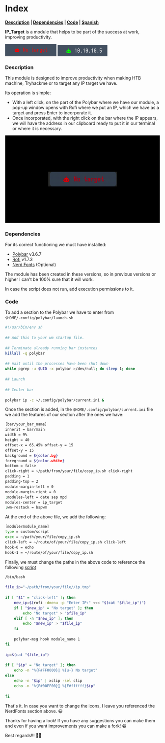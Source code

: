 # Index

**[Description](#description) | [Dependencies](#dependencies) | [Code](#code) | [Spanish](https://github.com/m4nj4pe/ip_target-polybar/blob/main/README-es.md)**  

**IP_Target** is a module that helps to be part of the success at work, improving productivity.

![](https://github.com/m4nj4pe/ip_target-polybar/blob/main/media/demo_notarget.png)
![](https://github.com/m4nj4pe/ip_target-polybar/blob/main/media/demo_ip.png) 


### Description

This module is designed to improve productivity when making HTB machine, Tryhackme or to target any IP target we have.

Its operation is simple:
  - With a left click, on the part of the Polybar where we have our module, a pop-up window opens with Rofi where we put an IP, which we have as a target and press Enter to incorporate it.
  - Once incorporated, with the right click on the bar where the IP appears, we will have the address in our clipboard ready to put it in our terminal or where it is necessary.

![](https://github.com/m4nj4pe/ip_target-polybar/blob/main/media/demo.gif)

### Dependencies 

For its correct functioning we must have installed:
- [Polybar](https://github.com/polybar/polybar) v3.6.7
- [Rofi](https://github.com/davatorium/rofi) v1.7.3
- [Nerd Fonts](https://www.nerdfonts.com/cheat-sheet) (Optional)

The module has been created in these versions, so in previous versions or higher I can't be 100% sure that it will work.

In case the script does not run, add execution permissions to it.

### Code

To add a section to the Polybar we have to enter from `$HOME/.config/polybar/launch.sh`.
```bash
#!/usr/bin/env sh

## Add this to your wm startup file.

## Terminate already running bar instances
killall -q polybar

## Wait until the processes have been shut down
while pgrep -u $UID -x polybar >/dev/null; do sleep 1; done

## Launch

## Center bar

polybar ip -c ~/.config/polybar/current.ini &
```
Once the section is added, in the `$HOME/.config/polybar/current.ini` file we add the features of our section after the ones we have:
```bash
[bar/your_bar_name]
inherit = bar/main
width = 9%
height = 40
offset-x = 65.45% offset-y = 15
offset-y = 15
background = ${color.bg}
foreground = ${color.white}
bottom = false
click-right = ~/path/from/your/file/copy_ip.sh click-right
padding = 1
padding-top = 2
module-margin-left = 0
module-margin-right = 0
;modules-left = date sep mpd
modules-center = ip_target
;wm-restack = bspwm
```
At the end of the above file, we add the following:
```bash
[module/module_name]
type = custom/script
exec = ~/path/your/file/copy_ip.sh 
click-left = ~/route/of/your/file/copy_ip.sh click-left
hook-0 = echo
hook-1 = ~/route/of/your/file/copy_ip.sh
```
Finally, we must change the paths in the above code to reference the following [script](https://github.com/m4nj4pe/ip_target-polybar/tree/main/script/copy_ip.sh)
```bash
/bin/bash

file_ip="~/path/from/your/file//ip.tmp"

if [ "$1" = "click-left" ]; then
    new_ip=$(rofi -dmenu -p "Enter IP:" <<< "$(cat "$file_ip")")
    if [ "$new_ip" = "No target" ]; then
        echo "No target" > "$file_ip"
    elif [ -n "$new_ip" ]; then
        echo "$new_ip" > "$file_ip"
    fi

    polybar-msg hook module_name 1
fi

ip=$(cat "$file_ip")

if [ "$ip" = "No target" ]; then
    echo -n "%{F#FF0000}󱚡 %{u-} No target" 
else
    echo -n "$ip" | xclip -sel clip
    echo -n "%{F#00FF00}󱚝 %{F#ffffff}$ip" 

fi
```
That's it. In case you want to change the icons, I leave you referenced the NerdFonts section above. 😀

Thanks for having a look! If you have any suggestions you can make them and even if you want improvements you can make a fork! 😁

Best regards!!! 🧑‍💻

